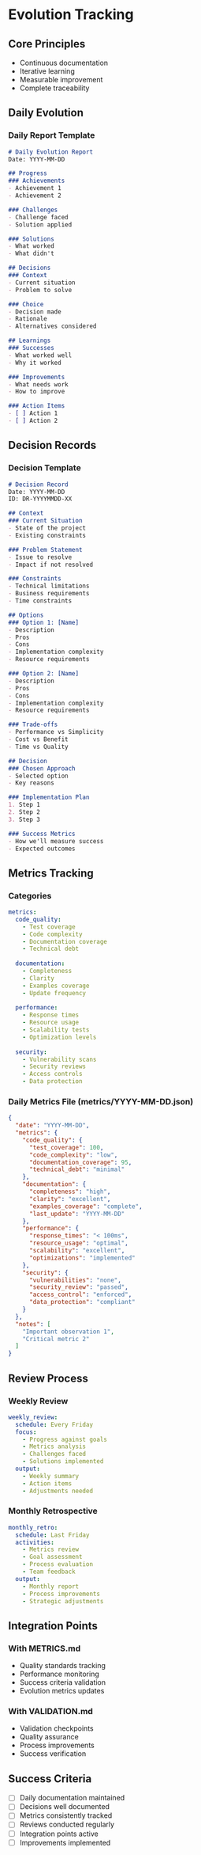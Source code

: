 # Evolution Tracking

## Core Principles
- Continuous documentation
- Iterative learning
- Measurable improvement
- Complete traceability

## Daily Evolution

### Daily Report Template
```markdown
# Daily Evolution Report
Date: YYYY-MM-DD

## Progress
### Achievements
- Achievement 1
- Achievement 2

### Challenges
- Challenge faced
- Solution applied

### Solutions
- What worked
- What didn't

## Decisions
### Context
- Current situation
- Problem to solve

### Choice
- Decision made
- Rationale
- Alternatives considered

## Learnings
### Successes
- What worked well
- Why it worked

### Improvements
- What needs work
- How to improve

### Action Items
- [ ] Action 1
- [ ] Action 2
```

## Decision Records

### Decision Template
```markdown
# Decision Record
Date: YYYY-MM-DD
ID: DR-YYYYMMDD-XX

## Context
### Current Situation
- State of the project
- Existing constraints

### Problem Statement
- Issue to resolve
- Impact if not resolved

### Constraints
- Technical limitations
- Business requirements
- Time constraints

## Options
### Option 1: [Name]
- Description
- Pros
- Cons
- Implementation complexity
- Resource requirements

### Option 2: [Name]
- Description
- Pros
- Cons
- Implementation complexity
- Resource requirements

### Trade-offs
- Performance vs Simplicity
- Cost vs Benefit
- Time vs Quality

## Decision
### Chosen Approach
- Selected option
- Key reasons

### Implementation Plan
1. Step 1
2. Step 2
3. Step 3

### Success Metrics
- How we'll measure success
- Expected outcomes
```

## Metrics Tracking

### Categories
```yaml
metrics:
  code_quality:
    - Test coverage
    - Code complexity
    - Documentation coverage
    - Technical debt
  
  documentation:
    - Completeness
    - Clarity
    - Examples coverage
    - Update frequency
  
  performance:
    - Response times
    - Resource usage
    - Scalability tests
    - Optimization levels
  
  security:
    - Vulnerability scans
    - Security reviews
    - Access controls
    - Data protection
```

### Daily Metrics File (metrics/YYYY-MM-DD.json)
```json
{
  "date": "YYYY-MM-DD",
  "metrics": {
    "code_quality": {
      "test_coverage": 100,
      "code_complexity": "low",
      "documentation_coverage": 95,
      "technical_debt": "minimal"
    },
    "documentation": {
      "completeness": "high",
      "clarity": "excellent",
      "examples_coverage": "complete",
      "last_update": "YYYY-MM-DD"
    },
    "performance": {
      "response_times": "< 100ms",
      "resource_usage": "optimal",
      "scalability": "excellent",
      "optimizations": "implemented"
    },
    "security": {
      "vulnerabilities": "none",
      "security_review": "passed",
      "access_control": "enforced",
      "data_protection": "compliant"
    }
  },
  "notes": [
    "Important observation 1",
    "Critical metric 2"
  ]
}
```

## Review Process

### Weekly Review
```yaml
weekly_review:
  schedule: Every Friday
  focus:
    - Progress against goals
    - Metrics analysis
    - Challenges faced
    - Solutions implemented
  output:
    - Weekly summary
    - Action items
    - Adjustments needed
```

### Monthly Retrospective
```yaml
monthly_retro:
  schedule: Last Friday
  activities:
    - Metrics review
    - Goal assessment
    - Process evaluation
    - Team feedback
  output:
    - Monthly report
    - Process improvements
    - Strategic adjustments
```

## Integration Points

### With METRICS.md
- Quality standards tracking
- Performance monitoring
- Success criteria validation
- Evolution metrics updates

### With VALIDATION.md
- Validation checkpoints
- Quality assurance
- Process improvements
- Success verification

## Success Criteria
- [ ] Daily documentation maintained
- [ ] Decisions well documented
- [ ] Metrics consistently tracked
- [ ] Reviews conducted regularly
- [ ] Integration points active
- [ ] Improvements implemented
